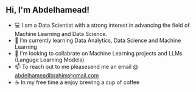 




## Hi, I'm Abdelhamead!
 - 💻 I am a Data Scientist with a strong interest in advancing the field of Machine Learning and Data Science.
 - 🌱 I’m currently learning Data Analytics, Data Science and Machine Learning
 - 🤖 I'm looking to collabrate on Machine Learning projects and LLMs (Languge Learning Models) 
 - 📫 To reach out to me pleasesend me an email @ abdelhameadibrahim@gmail.com
 - ☕️ In my free time a enjoy brewing a cup of coffee 

<!--
**AbdoIbrahim/AbdoIbrahim** is a ✨ _special_ ✨ repository because its `README.md` (this file) appears on your GitHub profile.

Here are some ideas to get you started:

-  💻 I am a Data Scientist with a strong interest in advancing the field of Machine Learning and Data Science.
- 🌱 I’m currently learning Data Analytics 
- 👯 I’m looking to collaborate on ...
- 🤔 I’m looking for help with ...
- 💬 Ask me about ...
- 📫 How to reach me: ...
- 😄 Pronouns: ...
- ⚡ Fun fact: ...
-->
